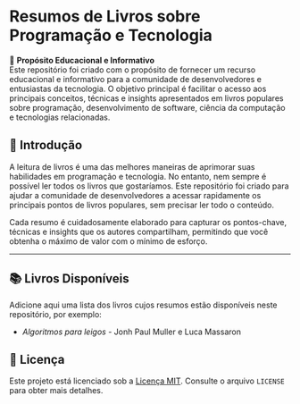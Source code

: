 # Resumos de Livros sobre Programação e Tecnologia

🎯 **Propósito Educacional e Informativo**  
Este repositório foi criado com o propósito de fornecer um recurso educacional e informativo para a comunidade de desenvolvedores e entusiastas da tecnologia. O objetivo principal é facilitar o acesso aos principais conceitos, técnicas e insights apresentados em livros populares sobre programação, desenvolvimento de software, ciência da computação e tecnologias relacionadas.

## 🌟 Introdução
A leitura de livros é uma das melhores maneiras de aprimorar suas habilidades em programação e tecnologia. No entanto, nem sempre é possível ler todos os livros que gostaríamos. Este repositório foi criado para ajudar a comunidade de desenvolvedores a acessar rapidamente os principais pontos de livros populares, sem precisar ler todo o conteúdo.

Cada resumo é cuidadosamente elaborado para capturar os pontos-chave, técnicas e insights que os autores compartilham, permitindo que você obtenha o máximo de valor com o mínimo de esforço.

---

## 📚 Livros Disponíveis
Adicione aqui uma lista dos livros cujos resumos estão disponíveis neste repositório, por exemplo:
- *Algoritmos para leigos* - Jonh Paul Muller e Luca Massaron 


## 📜 Licença
Este projeto está licenciado sob a [Licença MIT](LICENSE). Consulte o arquivo `LICENSE` para obter mais detalhes.
